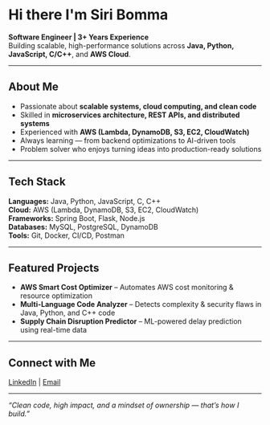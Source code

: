 # Hi there I'm Siri Bomma  

**Software Engineer | 3+ Years Experience**  
Building scalable, high-performance solutions across **Java, Python, JavaScript, C/C++**, and **AWS Cloud**.  

---

## About Me  
- Passionate about **scalable systems, cloud computing, and clean code**  
- Skilled in **microservices architecture, REST APIs, and distributed systems**  
- Experienced with **AWS (Lambda, DynamoDB, S3, EC2, CloudWatch)**  
- Always learning — from backend optimizations to AI-driven tools  
- Problem solver who enjoys turning ideas into production-ready solutions  

---

## Tech Stack  
**Languages:** Java, Python, JavaScript, C, C++  
**Cloud:** AWS (Lambda, DynamoDB, S3, EC2, CloudWatch)  
**Frameworks:** Spring Boot, Flask, Node.js  
**Databases:** MySQL, PostgreSQL, DynamoDB  
**Tools:** Git, Docker, CI/CD, Postman  

---

## Featured Projects  
- **AWS Smart Cost Optimizer** – Automates AWS cost monitoring & resource optimization  
- **Multi-Language Code Analyzer** – Detects complexity & security flaws in Java, Python, and C++ code  
- **Supply Chain Disruption Predictor** – ML-powered delay prediction using real-time data  

---

## Connect with Me  
[LinkedIn](https://www.linkedin.com/in/siribomma/) | [Email](mailto:siribomma.dev@gmail.com)  

---

_“Clean code, high impact, and a mindset of ownership — that’s how I build.”_  
